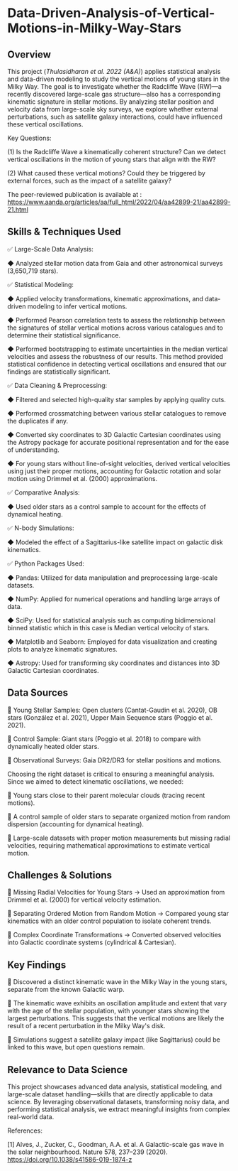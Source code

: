 # Data-Driven-Analysis-of-Vertical-Motions-in-Milky-Way-Stars

Overview
--------
This project (*Thulasidharan et al. 2022 (A&A)*) applies statistical analysis and data-driven modeling to study the vertical motions of young stars in the Milky Way. The goal is to investigate whether the Radcliffe Wave (RW)—a recently discovered large-scale gas structure—also has a corresponding kinematic signature in stellar motions. By analyzing stellar position and velocity data from large-scale sky surveys, we explore whether external perturbations, such as satellite galaxy interactions, could have influenced these vertical oscillations. 

Key Questions:

  (1) Is the Radcliffe Wave a kinematically coherent structure?
             Can we detect vertical oscillations in the motion of young stars that align with the RW?
             
  (2) What caused these vertical motions?
             Could they be triggered by external forces, such as the impact of a satellite galaxy?

The peer-reviewed publication is available at : https://www.aanda.org/articles/aa/full_html/2022/04/aa42899-21/aa42899-21.html

Skills & Techniques Used
------------------------

✅ Large-Scale Data Analysis:

  ◆ Analyzed stellar motion data from Gaia and other astronomical surveys (3,650,719 stars).
       
✅ Statistical Modeling:

  ◆ Applied velocity transformations, kinematic approximations, and data-driven modeling to infer vertical motions. 
       
  ◆ Performed Pearson correlation tests to assess the relationship between the signatures of stellar vertical motions across various catalogues and to determine their statistical significance.

  ◆ Performed bootstrapping to estimate uncertainties in the median vertical velocities and assess the robustness of our results. This method provided statistical confidence in detecting vertical oscillations and ensured that our findings are statistically significant.
       
✅ Data Cleaning & Preprocessing:

   ◆ Filtered and selected high-quality star samples by applying quality cuts. 
       
   ◆ Performed crossmatching between various stellar catalogues to remove the duplicates if any.
       
   ◆ Converted sky coordinates to 3D Galactic Cartesian coordinates using the Astropy package for accurate positional representation and for the ease of understanding.
       
   ◆ For young stars without line-of-sight velocities, derived vertical velocities using just their proper motions, accounting for Galactic rotation and solar motion using Drimmel et al. (2000) approximations.
       
✅ Comparative Analysis:

   ◆ Used older stars as a control sample to account for the effects of dynamical heating.
       
✅ N-body Simulations:

   ◆ Modeled the effect of a Sagittarius-like satellite impact on galactic disk kinematics.
   
✅ Python Packages Used:

  ◆ Pandas: Utilized for data manipulation and preprocessing large-scale datasets.
  
  ◆ NumPy: Applied for numerical operations and handling large arrays of data.
  
  ◆ SciPy: Used for statistical analysis such as computing bidimensional binned statistic which in this case is Median vertical velocity of stars.
  
  ◆ Matplotlib and Seaborn: Employed for data visualization and creating plots to analyze kinematic signatures.
  
  ◆ Astropy: Used for transforming sky coordinates and distances into 3D Galactic Cartesian coordinates.

Data Sources
-----------
🔹 Young Stellar Samples: Open clusters (Cantat-Gaudin et al. 2020), OB stars (González et al. 2021), Upper Main Sequence stars (Poggio et al. 2021).

🔹 Control Sample: Giant stars (Poggio et al. 2018) to compare with dynamically heated older stars.

🔹 Observational Surveys: Gaia DR2/DR3 for stellar positions and motions.

Choosing the right dataset is critical to ensuring a meaningful analysis. Since we aimed to detect kinematic oscillations, we needed:

🔹 Young stars close to their parent molecular clouds (tracing recent motions).

🔹 A control sample of older stars to separate organized motion from random dispersion (accounting for dynamical heating).

🔹 Large-scale datasets with proper motion measurements but missing radial velocities, requiring mathematical approximations to estimate vertical motion.

Challenges & Solutions
----------------------
🔹 Missing Radial Velocities for Young Stars → Used an approximation from Drimmel et al. (2000) for vertical velocity estimation.

🔹 Separating Ordered Motion from Random Motion → Compared young star kinematics with an older control population to isolate coherent trends.

🔹 Complex Coordinate Transformations → Converted observed velocities into Galactic coordinate systems (cylindrical & Cartesian).

Key Findings
------------
📌 Discovered a distinct kinematic wave in the Milky Way in the young stars, separate from the known Galactic warp.

📌 The kinematic wave exhibits an oscillation amplitude and extent that vary with the age of the stellar population, with younger stars showing the largest perturbations. This suggests that the vertical motions are likely the result of a recent perturbation in the Milky Way's disk. 

📌 Simulations suggest a satellite galaxy impact (like Sagittarius) could be linked to this wave, but open questions remain.

Relevance to Data Science
-------------------------
This project showcases advanced data analysis, statistical modeling, and large-scale dataset handling—skills that are directly applicable to data science. By leveraging observational datasets, transforming noisy data, and performing statistical analysis, we extract meaningful insights from complex real-world data.

References:

[1] Alves, J., Zucker, C., Goodman, A.A. et al. A Galactic-scale gas wave in the solar neighbourhood. Nature 578, 237–239 (2020). https://doi.org/10.1038/s41586-019-1874-z
